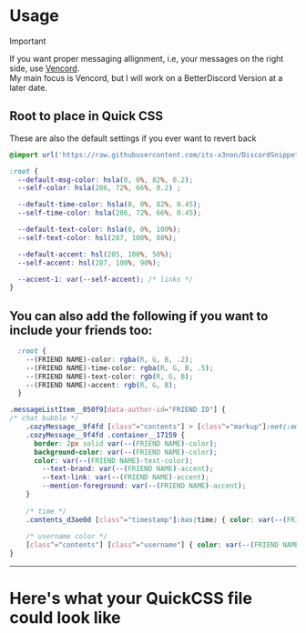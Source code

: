 # Usage
> [!IMPORTANT]  
> If you want proper messaging allignment, i.e, your messages on the right side, use [Vencord](https://github.com/Vendicated/Vencord).  
> My main focus is Vencord, but I will work on a BetterDiscord Version at a later date.

## Root to place in Quick CSS
These are also the default settings if you ever want to revert back
```css
@import url('https://raw.githubusercontent.com/its-x3non/DiscordSnippets/main/ProperMessages/ProperMessages.theme.css');

:root {
  --default-msg-color: hsla(0, 0%, 82%, 0.2);
  --self-color: hsla(286, 72%, 66%, 0.2) ;

  --default-time-color: hsla(0, 0%, 82%, 0.45);
  --self-time-color: hsla(286, 72%, 66%, 0.45);

  --default-text-color: hsla(0, 0%, 100%);
  --self-text-color: hsl(287, 100%, 80%);

  --default-accent: hsl(205, 100%, 50%);
  --self-accent: hsl(287, 100%, 90%);

  --accent-1: var(--self-accent); /* links */
}
```
## You can also add the following if you want to include your friends too:
```css
  :root {
    --(FRIEND NAME)-color: rgba(R, G, B, .2);
    --(FRIEND NAME)-time-color: rgba(R, G, B, .5);
    --(FRIEND NAME)-text-color: rgb(R, G, B);
    --(FRIEND NAME)-accent: rgb(R, G, B);
  }

.messageListItem__050f9[data-author-id="FRIEND ID"] {
/* chat bubble */
	.cozyMessage__9f4fd [class^="contents"] > [class^="markup"]:not(:empty, code),
	.cozyMessage__9f4fd .container__17159 {
	  border: 2px solid var(--(FRIEND NAME)-color);
	  background-color: var(--(FRIEND NAME)-color);
	  color: var(--(FRIEND NAME)-text-color);
		--text-brand: var(--(FRIEND NAME)-accent);
		--text-link: var(--(FRIEND NAME)-accent);
		--mention-foreground: var(--(FRIEND NAME)-accent);
	}
	
	/* time */
	.contents_d3ae0d [class^="timestamp"]:has(time) { color: var(--(FRIEND NAME)-text-color); }
	
	/* username color */
	[class^="contents"] [class^="username"] { color: var(--(FRIEND NAME)-text-color) !important; }
} 
```
___
# Here's what your QuickCSS file could look like
